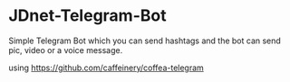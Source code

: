 # JDnet-Telegram-Bot
Simple Telegram Bot which you can send hashtags and the bot can send pic, video or a voice message.

using https://github.com/caffeinery/coffea-telegram
